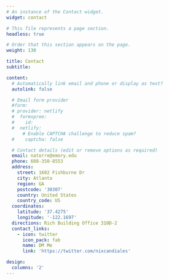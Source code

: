 ```yaml
---
# An instance of the Contact widget.
widget: contact

# This file represents a page section.
headless: true

# Order that this section appears on the page.
weight: 130

title: Contact
subtitle:

content:
  # Automatically link email and phone or display as text?
  autolink: false

  # Email form provider
  #form:
  # provider: netlify
  #  formspree:
  #    id:
  #  netlify:
      # Enable CAPTCHA challenge to reduce spam?
  #    captcha: false

  # Contact details (edit or remove options as required)
  email: natorre@emory.edu
  phone: 608-350-8553
  address:
    street: 1602 Fishburne Dr
    city: Atlanta
    region: GA
    postcode: '30307'
    country: United States
    country_code: US
  coordinates:
    latitude: '37.4275'
    longitude: '-122.1697'
  directions: Rich Building Office 310D-2
  contact_links:
    - icon: twitter
      icon_pack: fab
      name: DM Me
      link: 'https://twitter.com/nixcandiales'

design:
  columns: '2'
---
```


